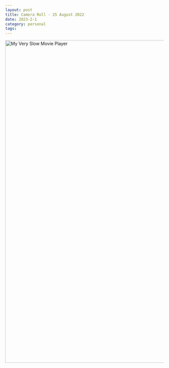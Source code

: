 ```yaml
---
layout: post
title: Camera Roll - 25 August 2022
date: 2023-2-1
category: personal
tags: 
---
```


<a data-flickr-embed="true" href="https://www.flickr.com/photos/wooandy/52310095309/in/dateposted-public/" title="My Very Slow Movie Player"><img src="https://live.staticflickr.com/65535/52310095309_d678ed9c0b_b.jpg" width="1024" height="1024" alt="My Very Slow Movie Player"></a><script async src="//embedr.flickr.com/assets/client-code.js" charset="utf-8"></script>